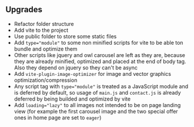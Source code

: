 ## Upgrades

- Refactor folder structure
- Add vite to the project
- Use public folder to store some static files
- Add `type="module"` to some non minified scripts for vite to be able ton bundle and optimize them
- Other scripts like jquery and owl carousel are left as they are, because they are already minified, optimized and
  placed at the end of body tag. Also they depend on jquery so they can't be async
- Add `vite-plugin-image-optimizer` for image and vector graphics optimization/compression
- Any script tag with `type="module"` is treated as a JavaScript module and is deferred by default, so usage
  of `main.js` and `contact.js` is already deferred by being builded and optimized by vite
- Add `loading="lazy"` to all images not intended to be on page landing view (for example the first carousel image and
  the two special offer ones in home page are set to `eager`)